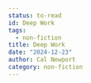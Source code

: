 ```yaml
---
status: to-read
id: Deep Work
tags:
  - non-fiction
title: Deep Work
date: "2024-12-23"
author: Cal Newport
category: non-fiction
---
```

